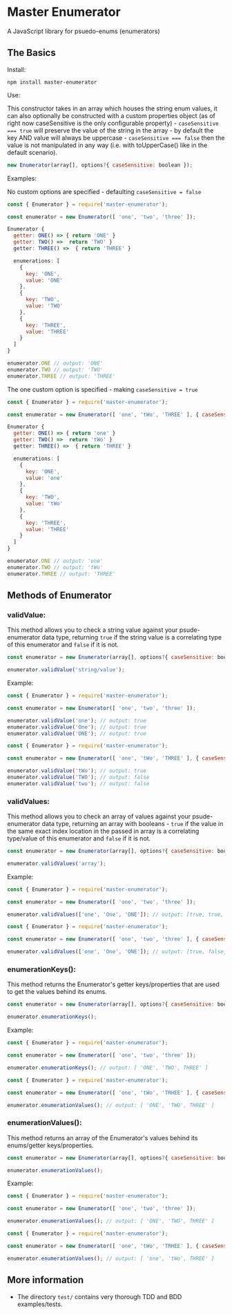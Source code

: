 # Master Enumerator

A JavaScript library for psuedo-enums (enumerators)

## The Basics

Install:

```text
npm install master-enumerator
```

Use:

This constructor takes in an array which houses the string enum values, it can also optionally be constructed with a custom properties object (as of right now caseSensitive is the only configurable property) - `caseSensitive === true` will preserve the value of the string in the array - by default the key AND value will always be uppercase - `caseSensitive === false` then the value is not manipulated in any way (i.e. with toUpperCase() like in the default scenario).

```js
new Enumerator(array[], options?{ caseSensitive: boolean });
```

Examples:

No custom options are specified - defaulting `caseSensitive = false`

```js
const { Enumerator } = require('master-enumerator');

const enumerator = new Enumerator([ 'one', 'two', 'three' ]);

Enumerator {
  getter: ONE() => { return 'ONE' }
  getter: TWO() =>  return 'TWO' }
  getter: THREE() =>  { return 'THREE' }

  enumerations: [
    {
      key: 'ONE',
      value: 'ONE'
    },
    {
      key: 'TWO',
      value: 'TWO'
    },
    {
      key: 'THREE',
      value: 'THREE'
    }
  ]
}

enumerator.ONE // output: 'ONE'
enumerator.TWO // output: 'TWO'
enumerator.THREE // output: 'THREE'
```

The one custom option is specified - making `caseSensitive = true`

```js
const { Enumerator } = require('master-enumerator');

const enumerator = new Enumerator([ 'one', 'tWo', 'THREE' ], { caseSensitive: true });

Enumerator {
  getter: ONE() => { return 'one' }
  getter: TWO() =>  return 'tWo' }
  getter: THREE() =>  { return 'THREE' }

  enumerations: [
    {
      key: 'ONE',
      value: 'one'
    },
    {
      key: 'TWO',
      value: 'tWo'
    },
    {
      key: 'THREE',
      value: 'THREE'
    }
  ]
}

enumerator.ONE // output: 'one'
enumerator.TWO // output: 'tWo'
enumerator.THREE // output: 'THREE'
```

## Methods of Enumerator

### validValue:

This method allows you to check a string value against your psude-enumerator data type, returning `true` if the string value is a correlating type of this enumerator and `false` if it is not.

```js
const enumerator = new Enumerator(array[], options?{ caseSensitive: boolean });

enumerator.validValue('string/value');
```

Example:

```js
const { Enumerator } = require('master-enumerator');

const enumerator = new Enumerator([ 'one', 'two', 'three' ]);

enumerator.validValue('one'); // output: true
enumerator.validValue('One'); // output: true
enumerator.validValue('ONE'); // output: true
```

```js
const { Enumerator } = require('master-enumerator');

const enumerator = new Enumerator([ 'one', 'tWo', 'THREE' ], { caseSensitive: true });

enumerator.validValue('tWo'); // output: true
enumerator.validValue('TWO'); // output: false
enumerator.validValue('two'); // output: false
```

### validValues:

This method allows you to check an array of values against your psude-enumerator data type, returning an array with booleans - `true` if the value in the same exact index location in the passed in array is a correlating type/value of this enumerator and `false` if it is not.

```js
const enumerator = new Enumerator(array[], options?{ caseSensitive: boolean });

enumerator.validValues('array');
```

Example:

```js
const { Enumerator } = require('master-enumerator');

const enumerator = new Enumerator([ 'one', 'two', 'three' ]);

enumerator.validValues(['one', 'One', 'ONE']); // output: [true, true, true]
```

```js
const { Enumerator } = require('master-enumerator');

const enumerator = new Enumerator([ 'one', 'two', 'three' ], { caseSensitive: true });

enumerator.validValues(['one', 'One', 'ONE']); // output: [true, false, false]
```

### enumerationKeys():

This method returns the Enumerator's getter keys/properties that are used to get the values behind its enums.

```js
const enumerator = new Enumerator(array[], options?{ caseSensitive: boolean });

enumerator.enumerationKeys();
```

Example:

```js
const { Enumerator } = require('master-enumerator');

const enumerator = new Enumerator([ 'one', 'two', 'three' ]);

enumerator.enumerationKeys(); // output: [ 'ONE', 'TWO', THREE' ]
```

```js
const { Enumerator } = require('master-enumerator');

const enumerator = new Enumerator([ 'one', 'tWo', 'TRHEE' ], { caseSensitive: true });

enumerator.enumerationValues(); // output: [ 'ONE', 'TWO', THREE' ]
```

### enumerationValues():

This method returns an array of the Enumerator's values behind its enums/getter keys/properties.

```js
const enumerator = new Enumerator(array[], options?{ caseSensitive: boolean });

enumerator.enumerationValues();
```

Example:

```js
const { Enumerator } = require('master-enumerator');

const enumerator = new Enumerator([ 'one', 'two', 'three' ]);

enumerator.enumerationValues(); // output: [ 'ONE', 'TWO', THREE' ]
```

```js
const { Enumerator } = require('master-enumerator');

const enumerator = new Enumerator([ 'one', 'tWo', 'TRHEE' ], { caseSensitive: true });

enumerator.enumerationValues(); // output: [ 'one', 'tWo', THREE' ]
```

## More information

* The directory `test/` contains very thorough TDD and BDD examples/tests.